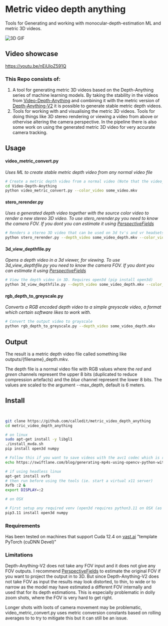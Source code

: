# Metric video depth anything

Tools for Generating and working with monocular-depth-estimation ML and metric 3D videos.

![3D GIF](https://github.com/user-attachments/assets/7b78d85c-40c0-45c8-91c4-41bf779f6f50)

## Video showcase
https://youtu.be/nEiUloZ591Q

### This Repo consists of:
1. A tool for generating metric 3D videos based on the Depth-Anything series of machine learning models.
By taking the stability in the videos from [Video-Depth-Anything](https://github.com/DepthAnything/Video-Depth-Anything) and combining it with the  metric version of [Depth-Anything-V2](https://github.com/DepthAnything/Depth-Anything-V2) it is possible to generate stable metric depth videos.
2. Tools for working with and visualising the metric 3D videos. Tools for doing things like 3D stereo rendering or viewing a video from above or othervise altering the camera perspective. In the pipeline there is also some work on using the generated metric 3D video for very accurate camera tracking.


## Usage 

#### video_metric_convert.py
_Uses ML to create stable metric depth video from any normal video file_
```bash
# Create a metric depth video from a normal video (Note that the video_metric_convert.py script is copied to the Video-Depth-Anything folder on installation.)
cd Video-Depth-Anything
python video_metric_convert.py --color_video some_video.mkv

```

#### stero_rerender.py
_Uses a generated depth video together with the source color video to render a new stereo 3D video. To use stero_rerender.py you need to know the camera FOV. If you dont you can estimate it using [PerspectiveFields](https://huggingface.co/spaces/jinlinyi/PerspectiveFields)_
```bash
# Renders a stereo 3D video that can be used on 3d tv's and vr headsets.
python stero_rerender.py --depth_video some_video_depth.mkv --color_video some_video.mkv --xfov 48

```

#### 3d_view_depthfile.py
_Opens a depth video in a 3d viewer, for viewing. To use 3d_view_depthfile.py you need to know the camera FOV. If you dont you can estimate it using [PerspectiveFields](https://huggingface.co/spaces/jinlinyi/PerspectiveFields)_
```bash
# View the depth video in 3D. Requires open3d (pip install open3d)
python 3d_view_depthfile.py --depth_video some_video_depth.mkv --color_video some_video.mkv --xfov 48

```

#### rgb_depth_to_greyscale.py
_Converts a RGB encoded depth video to a simple greyscale video, a format which certain software likes to work with._
```bash
# Convert the output video to grayscale
python rgb_depth_to_greyscale.py --depth_video some_video_depth.mkv
```



## Output
The result is a metric depth video file called something like outputs/{filename}_depth.mkv.

The depth file is a normal video file with RGB values where the _red_ and _green_ channels represent the
upper 8 bits (duplicated to reduce compression artefacts) and the _blue_ channel represent
the lower 8 bits. The values are scaled to the argument --max_depth, default is 6 meters.


## Install
```bash


git clone https://github.com/calledit/metric_video_depth_anything
cd metric_video_depth_anything

# on linux
sudo apt-get install -y libgl1
./install_mvda.sh
pip install open3d numpy

# Follow this if you want to save videos with the avc1 codec which is required if you want to watch the exported videos on a Quest device (i think)
echo https://swiftlane.com/blog/generating-mp4s-using-opencv-python-with-the-avc1-codec/

# if using headless linux
apt-get install xvfb
# then run before using the tools (ie. start a virtual x11 server)
Xvfb :2 &
export DISPLAY=:2

# on OSX

# First setup any required venv (open3d requires python3.11 on OSX (as of 2025)))
pip3.11 install open3d numpy

```

### Requirements
Has been tested on machines that support Cuda 12.4 on [vast.ai](https://cloud.vast.ai/?ref_id=148636) "template PyTorch (cuDNN Devel)"

### Limitations
Depth-Anything-V2 does not take any FOV input and it does not give any FOV outputs. I recommend [PerspectiveFields](https://huggingface.co/spaces/jinlinyi/PerspectiveFields) to estimate the original FOV if you want to project the output in to 3D. But since Depth-Anything-V2 does not take FOV as input the results may look distorted, to thin, to wide or to narrow as the model may have estimated a different FOV internally and used that for its depth estimations. This is especially problematic in dolly zoom shots, where the FOV is very hard to get right.

Longer shots with loots of camera movement may be problematic, video_metric_convert.py uses metric conversion constants based on rolling averages to to try to mitigate this but it can still be an issue.
